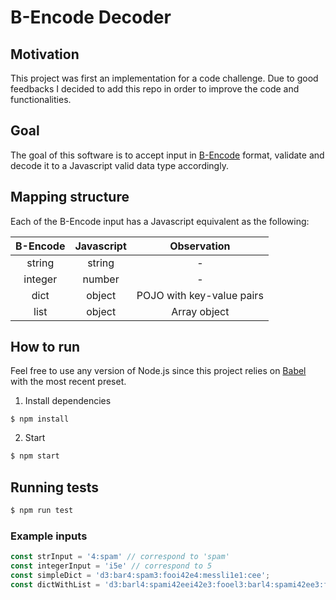 # B-Encode Decoder

## Motivation
This project was first an implementation for a code challenge. Due to good feedbacks I decided to add this repo in order to improve the code and functionalities.

## Goal
The goal of this software is to accept input in [B-Encode](https://wiki.theory.org/BitTorrentSpecification#Bencoding) format, validate and decode it to a Javascript valid data type accordingly.

## Mapping structure
Each of the B-Encode input has a Javascript equivalent as the following:

| B-Encode | Javascript | Observation
| :--------------: | :---------: | :--------:|
| string | string | -
| integer | number | -
| dict | object | POJO with key-value pairs |
| list | object | Array object |

## How to run
Feel free to use any version of Node.js since this project relies on [Babel](https://babeljs.io/) with the most recent preset.

1. Install dependencies

```
$ npm install
```

2. Start

```bash
$ npm start
```

## Running tests

```bash
$ npm run test
```

### Example inputs

```javascript
const strInput = '4:spam' // correspond to 'spam'
const integerInput = 'i5e' // correspond to 5
const simpleDict = 'd3:bar4:spam3:fooi42e4:messli1e1:cee';
const dictWithList = 'd3:barl4:spami42eei42e3:fooel3:barl4:spami42ee3:fooi42ee';
```
